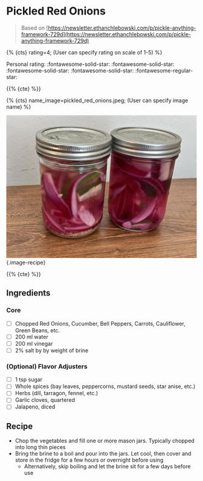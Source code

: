 # Pickled Red Onions

> Based on [https://newsletter.ethanchlebowski.com/p/pickle-anything-framework-729d](https://newsletter.ethanchlebowski.com/p/pickle-anything-framework-729d)

{% {cts} rating=4; (User can specify rating on scale of 1-5) %}

Personal rating: :fontawesome-solid-star: :fontawesome-solid-star: :fontawesome-solid-star: :fontawesome-solid-star: :fontawesome-regular-star:

{{% {cte} %}}

{% {cts} name_image=pickled_red_onions.jpeg; (User can specify image name) %}

![pickled_red_onions.jpeg](./pickled_red_onions.jpeg){.image-recipe}

{{% {cte} %}}

## Ingredients

### Core

- [ ] Chopped Red Onions, Cucumber, Bell Peppers, Carrots, Cauliflower, Green Beans, etc.
- [ ] 200 ml water
- [ ] 200 ml vinegar
- [ ] 2% salt by by weight of brine

### (Optional) Flavor Adjusters

- [ ] 1 tsp sugar
- [ ] Whole spices (bay leaves, peppercorns, mustard seeds, star anise, etc.)
- [ ] Herbs (dill, tarragon, fennel, etc.)
- [ ] Garlic cloves, quartered
- [ ] Jalapeno, diced

## Recipe

- Chop the vegetables and fill one or more mason jars. Typically chopped into long thin pieces
- Bring the brine to a boil and pour into the jars. Let cool, then cover and store in the fridge for a few hours or overnight before using
    - Alternatively, skip boiling and let the brine sit for a few days before use
